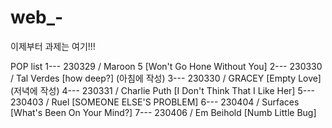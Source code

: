 # web_-
이제부터 과제는 여기!!!

POP list
1--- 230329 / Maroon 5 [Won't Go Hone Without You]
2--- 230330 / Tal Verdes [how deep?] (아침에 작성)
3--- 230330 / GRACEY [Empty Love] (저녁에 작성)
4--- 230331 / Charlie Puth [I Don't Think That I Like Her]
5--- 230403 / Ruel [SOMEONE ELSE'S PROBLEM]
6--- 230404 / Surfaces [What's Been On Your Mind?]
7--- 230406 / Em Beihold [Numb Little Bug]